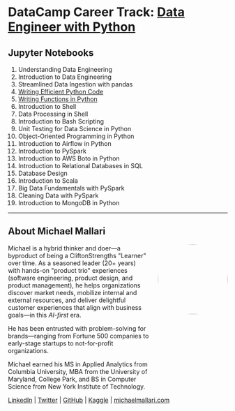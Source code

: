 # DataCamp Career Track: <a href="https://app.datacamp.com/learn/career-tracks/data-engineer-with-python" target="_blank">Data Engineer with Python</a>

## Jupyter Notebooks

1. Understanding Data Engineering
1. Introduction to Data Engineering
1. Streamlined Data Ingestion with pandas
1. [Writing Efficient Python Code](https://gist.github.com/michaelmallari/883d90dd837512112bc06d72ffc99d46)
1. [Writing Functions in Python](https://gist.github.com/michaelmallari/3a376d3352f0e54f6c23b6013536f884)
1. Introduction to Shell
1. Data Processing in Shell
1. Introduction to Bash Scripting
1. Unit Testing for Data Science in Python
1. Object-Oriented Programming in Python
1. Introduction to Airflow in Python
1. Introduction to PySpark
1. Introduction to AWS Boto in Python
1. Introduction to Relational Databases in SQL
1. Database Design
1. Introduction to Scala
1. Big Data Fundamentals with PySpark
1. Cleaning Data with PySpark
1. Introduction to MongoDB in Python

---

## About Michael Mallari

<img src="https://www.michaelmallari.com/img/headshot.jpg" width="160" height="160" align="right" style="margin: 0px 0px 160px 20px; border-radius: 50%;" />

Michael is a hybrid thinker and doer—a byproduct of being a CliftonStrengths "Learner" over time. As a seasoned leader (20+ years) with hands-on "product trio" experiences (software engineering, product design, and product management), he helps organizations discover market needs, mobilize internal and external resources, and deliver delightful customer experiences that align with business goals—in this *AI-first* era.

He has been entrusted with problem-solving for brands—ranging from Fortune 500 companies to early-stage startups to not-for-profit organizations.

Michael earned his MS in Applied Analytics from Columbia University, MBA from the University of Maryland, College Park, and BS in Computer Science from New York Institute of Technology.

<a href="https://www.linkedin.com/in/mmallari" target="_blank">LinkedIn</a> | <a href="https://twitter.com/MichaelMallari" target="_blank">Twitter</a> | <a href="https://github.com/michaelmallari" target="_blank">GitHub</a> | <a href="https://www.kaggle.com/michaelmallari" target="_blank">Kaggle</a> | <a href="https://www.michaelmallari.com" target="_blank">michaelmallari.com</a>
